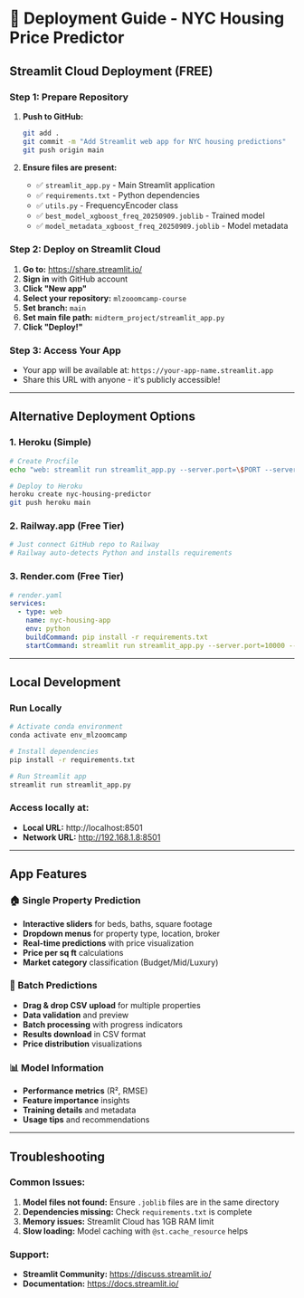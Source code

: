 # 🚀 Deployment Guide - NYC Housing Price Predictor

## Streamlit Cloud Deployment (FREE)

### Step 1: Prepare Repository
1. **Push to GitHub:**
   ```bash
   git add .
   git commit -m "Add Streamlit web app for NYC housing predictions"
   git push origin main
   ```

2. **Ensure files are present:**
   - ✅ `streamlit_app.py` - Main Streamlit application
   - ✅ `requirements.txt` - Python dependencies
   - ✅ `utils.py` - FrequencyEncoder class
   - ✅ `best_model_xgboost_freq_20250909.joblib` - Trained model
   - ✅ `model_metadata_xgboost_freq_20250909.joblib` - Model metadata

### Step 2: Deploy on Streamlit Cloud
1. **Go to:** https://share.streamlit.io/
2. **Sign in** with GitHub account
3. **Click "New app"**
4. **Select your repository:** `mlzooomcamp-course`
5. **Set branch:** `main` 
6. **Set main file path:** `midterm_project/streamlit_app.py`
7. **Click "Deploy!"**

### Step 3: Access Your App
- Your app will be available at: `https://your-app-name.streamlit.app`
- Share this URL with anyone - it's publicly accessible!

---

## Alternative Deployment Options

### 1. Heroku (Simple)
```bash
# Create Procfile
echo "web: streamlit run streamlit_app.py --server.port=\$PORT --server.address=0.0.0.0" > Procfile

# Deploy to Heroku
heroku create nyc-housing-predictor
git push heroku main
```

### 2. Railway.app (Free Tier)
```bash
# Just connect GitHub repo to Railway
# Railway auto-detects Python and installs requirements
```

### 3. Render.com (Free Tier)
```yaml
# render.yaml
services:
  - type: web
    name: nyc-housing-app
    env: python
    buildCommand: pip install -r requirements.txt
    startCommand: streamlit run streamlit_app.py --server.port=10000 --server.address=0.0.0.0
```

---

## Local Development

### Run Locally
```bash
# Activate conda environment
conda activate env_mlzoomcamp

# Install dependencies
pip install -r requirements.txt

# Run Streamlit app
streamlit run streamlit_app.py
```

### Access locally at:
- **Local URL:** http://localhost:8501
- **Network URL:** http://192.168.1.8:8501

---

## App Features

### 🏠 Single Property Prediction
- **Interactive sliders** for beds, baths, square footage
- **Dropdown menus** for property type, location, broker
- **Real-time predictions** with price visualization
- **Price per sq ft** calculations
- **Market category** classification (Budget/Mid/Luxury)

### 📁 Batch Predictions
- **Drag & drop CSV upload** for multiple properties
- **Data validation** and preview
- **Batch processing** with progress indicators
- **Results download** in CSV format
- **Price distribution** visualizations

### 📊 Model Information
- **Performance metrics** (R², RMSE)
- **Feature importance** insights
- **Training details** and metadata
- **Usage tips** and recommendations

---

## Troubleshooting

### Common Issues:
1. **Model files not found:** Ensure `.joblib` files are in the same directory
2. **Dependencies missing:** Check `requirements.txt` is complete
3. **Memory issues:** Streamlit Cloud has 1GB RAM limit
4. **Slow loading:** Model caching with `@st.cache_resource` helps

### Support:
- **Streamlit Community:** https://discuss.streamlit.io/
- **Documentation:** https://docs.streamlit.io/